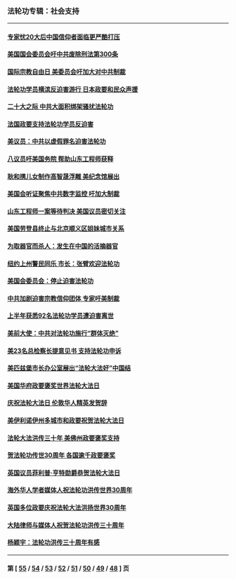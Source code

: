 ### 法轮功专辑：社会支持
---
#### [专家忧20大后中国信仰者面临更严酷打压](../../pages/nf4386/n13874993.md?12090430) 
#### [美国国会委员会吁中共废除刑法第300条](../../pages/nf4386/n13868121.md?12090430) 
#### [国际宗教自由日 美委员会吁加大对中共制裁](../../pages/nf4386/n13855021.md?12090430) 
#### [法轮功学员横滨反迫害游行 日本政要和民众声援](../../pages/nf4386/n13847132.md?12090430) 
#### [二十大之际 中共大面积绑架骚扰法轮功](../../pages/nf4386/n13846381.md?12090430) 
#### [法国政要支持法轮功学员反迫害](../../pages/nf4386/n13841970.md?12090430) 
#### [美议员：中共以虚假罪名迫害法轮功](../../pages/nf4386/n13841083.md?12090430) 
#### [八议员吁美国务院 帮助山东工程师获释](../../pages/nf4386/n13836379.md?12090430) 
#### [耿和携儿女制作高智晟浮雕 美纪念馆展出](../../pages/nf4386/n13829624.md?12090430) 
#### [美国会听证聚焦中共数字监控 吁加大制裁](../../pages/nf4386/n13825083.md?12090430) 
#### [山东工程师一案等待判决 美国议员密切关注](../../pages/nf4386/n13815065.md?12090430) 
#### [美国劳登县终止与北京顺义区姐妹城市关系](../../pages/nf4386/n13811030.md?12090430) 
#### [为取器官而杀人：发生在中国的活摘器官](../../pages/nf4386/n13794731.md?12090430) 
#### [纽约上州警民同乐 市长：张臂欢迎法轮功](../../pages/nf4386/n13794375.md?12090430) 
#### [美国会委员会：停止迫害法轮功](../../pages/nf4386/n13788164.md?12090430) 
#### [中共加剧迫害宗教信仰团体 专家吁美制裁](../../pages/nf4386/n13780252.md?12090430) 
#### [上半年获悉92名法轮功学员遭迫害离世](../../pages/nf4386/n13772701.md?12090430) 
#### [美前大使：中共对法轮功施行“群体灭绝”](../../pages/nf4386/n13771705.md?12090430) 
#### [美23名总检察长提意见书 支持法轮功申诉](../../pages/nf4386/n13766596.md?12090430) 
#### [美匹兹堡市长办公室展出“法轮大法好”中国结](../../pages/nf4386/n13749721.md?12090430) 
#### [美国华府政要褒奖世界法轮大法日](../../pages/nf4386/n13743770.md?12090430) 
#### [庆祝法轮大法日 伦敦华人精英发贺辞](../../pages/nf4386/n13741593.md?12090430) 
#### [美伊利诺伊州多城市和政要祝贺法轮大法日](../../pages/nf4386/n13737149.md?12090430) 
#### [法轮大法洪传三十年 美佛州政要褒奖支持](../../pages/nf4386/n13737103.md?12090430) 
#### [贺法轮功传世30周年 各国逾千政要褒奖](../../pages/nf4386/n13735828.md?12090430) 
#### [英国议员菲利普‧亨特勋爵恭贺法轮大法日](../../pages/nf4386/n13736187.md?12090430) 
#### [海外华人学者媒体人祝法轮功洪传世界30周年](../../pages/nf4386/n13735835.md?12090430) 
#### [英国多位政要庆祝法轮大法洪扬世界30周年](../../pages/nf4386/n13734739.md?12090430) 
#### [大陆律师与媒体人祝贺法轮功洪传三十周年](../../pages/nf4386/n13735062.md?12090430) 
#### [杨颖宇：法轮功洪传三十周年有感](../../pages/nf4386/n13734884.md?12090430) 

---
#### 第 [ [55](./55.md?12090430) / [54](./54.md?12090430) / [53](./53.md?12090430) / [52](./52.md?12090430) / [51](./51.md?12090430) / [50](./50.md?12090430) / [49](./49.md?12090430) / [48](./48.md?12090430) ] 页
